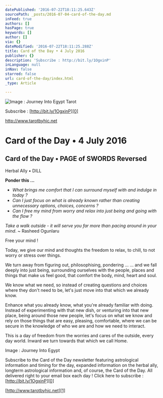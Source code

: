 ```yaml
---
datePublished: '2016-07-22T18:11:25.643Z'
sourcePath: _posts/2016-07-04-card-of-the-day.md
inFeed: true
authors: []
hasPage: true
keywords: []
author: []
via: {}
dateModified: '2016-07-22T18:11:25.288Z'
title: Card of the Day • 4 July 2016
publisher: {}
description: 'Subscribe : http://bit.ly/1OgxinP'
inLanguage: null
inNav: false
starred: false
url: card-of-the-day/index.html
_type: Article

---
```

![Image : Journey Into Egypt Tarot](https://the-grid-user-content.s3-us-west-2.amazonaws.com/284705b5-a485-45a8-a595-7564a3975da2.jpg)

Subscribe : [http://bit.ly/1OgxinP][0]

http://www.tarotbyhic.net

# Card of the Day • 4 July 2016

## Card of the Day • PAGE of SWORDS Reversed  
Herbal Ally • DILL

**Ponder this ...**

* _What brings me comfort that I can surround myself with and indulge in today ?_
* _Can I just focus on what is already known rather than creating unnecessary options, choices, concerns ?_
* _Can I free my mind from worry and relax into just being and going with the flow ?_

_Take a walk outside - it will serve you far more than pacing around in your mind_. ~ Rasheed Ogunlaru

Free your mind !

Today, we give our mind and thoughts the freedom to relax, to chill, to not worry or stress over things.

We turn away from figuring out, philosophising, pondering ... ... and we fall deeply into just being, surrounding ourselves with the people, places and things that make us feel good, that comfort the body, mind, heart and soul.

We know what we need, so instead of creating questions and choices where they don't need to be, let's just move into that which we already know.

Enhance what you already know, what you're already familiar with doing. Instead of experimenting with that new dish, or venturing into that new place, being around those new people, let's focus on what we know and rely on those things that are easy, pleasing, comfortable, where we can be secure in the knowledge of who we are and how we need to interact.

This is a day of freedom from the worries and cares of the outside, every day world. Inward we turn towards that which we call Home.

Image : Journey Into Egypt

Subscribe to the Card of the Day newsletter featuring astrological information and timing for the day, expanded information on the herbal ally, longterm astrological information and, of course, the Card of the Day. All delivered right to your email box each day ! Click here to subscribe : [http://bit.ly/1OgxinP][0]

[http://www.tarotbyhic.net][1]

[0]: http://bit.ly/1OgxinP
[1]: http://www.tarotbyhic.net/